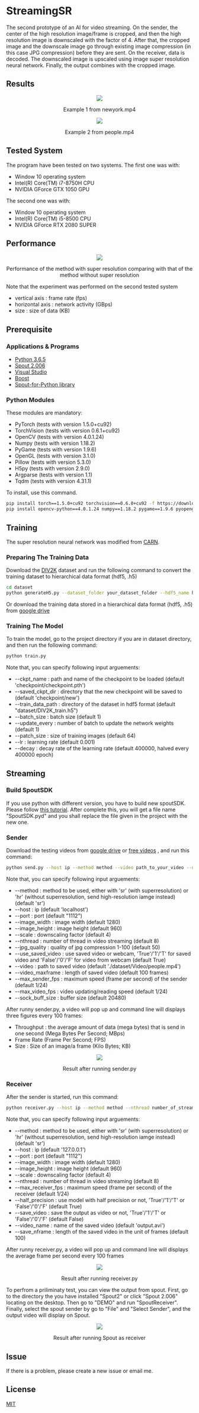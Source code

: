 # StreamingSR

The second prototype of an AI for video streaming. On the sender, the center of the high resolution image/frame is cropped, and then the high resolution image is downscaled with the factor of 4. After that, the cropped image and the downscale image go through existing image compression (in this case JPG compression) before they are sent. On the receiver, data is decoded. The downscaled image is upscaled using image super resolution neural network. Finally, the output combines with the cropped image.


## Results

<div align="center">
<img src="gif/newyork.gif" >
<p>Example 1 from newyork.mp4 </p>
</div>

<div align="center">
<img src="gif/people.gif" >
<p>Example 2 from people.mp4 </p>
</div>

## Tested System

The program have been tested on two systems. The first one was with:
* Window 10 operating system
* Intel(R) Core(TM) i7-8750H CPU
* NVIDIA GForce GTX 1050 GPU

The second one was with:
* Window 10 operating system
* Intel(R) Core(TM) i5-8500 CPU
* NVIDIA GForce RTX 2080 SUPER

## Performance

<div align="center">
<img src="pictures/performance.JPG" >
<p>Performance of the method with super resolution comparing with that of the method without super resolution </p>
</div>

Note that the experiment was performed on the second tested system 
* vertical axis : frame rate (fps)
* horizontal axis : network activity (GBps) 
* size : size of data (KB)

## Prerequisite

### Applications & Programs

* [Python 3.6.5](https://www.python.org/downloads/release/python-365/)
* [Spout 2.006](https://spout.zeal.co/)
* [Visual Studio](https://visualstudio.microsoft.com/downloads/)
* [Boost](https://www.boost.org/)
* [Spout-for-Python library](https://github.com/spiraltechnica/Spout-for-Python)

### Python Modules

These modules are mandatory:


* PyTorch (tests with version 1.5.0+cu92)
* TorchVision (tests with version 0.6.1+cu92)
* OpenCV (tests with version 4.0.1.24)
* Numpy (tests with version 1.18.2)
* PyGame (tests with version 1.9.6)
* OpenGL (tests with version 3.1.0)
* Pillow (tests with version 5.3.0)
* H5py (tests with version 2.9.0)
* Argparse (tests with version 1.1)
* Tqdm (tests with version 4.31.1)


To install, use this command.

```bash
pip install torch==1.5.0+cu92 torchvision==0.6.0+cu92 -f https://download.pytorch.org/whl/torch_stable.html
pip install opencv-python==4.0.1.24 numpy==1.18.2 pygame==1.9.6 pyopengl==3.1.0 pillow==5.3.0 h5py==2.9.0 argparse==1.1 tqdm==4.31.1
```


## Training

The super resolution neural network was modified from [CARN](https://github.com/nmhkahn/CARN-pytorch).

### Preparing The Training Data

Download the [DIV2K](https://data.vision.ee.ethz.ch/cvl/DIV2K/) dataset and run the following command to convert the training dataset to hierarchical data format (hdf5, .h5)

```bash
cd dataset
python generateH5.py --dataset_folder your_dataset_folder --hdf5_name hdf5_name --num_per_group data_amount_per_group
```

Or download the training data stored in a hierarchical data format (hdf5, .h5) from [google drive](https://drive.google.com/file/d/1UwCPo3V6x80sELU9VPk-aiS_Eq3e4CG4/view?usp=sharing)

### Training The Model

To train the model, go to the project directory if you are in dataset directory, and then run the following command:

```bash
python train.py
```
Note that, you can specify following input arguements:
* --ckpt_name : path and name of the checkpoint to be loaded (default 'checkpoint/checkpoint.pth')
* --saved_ckpt_dir : directory that the new checkpoint will be saved to (default 'checkpoint/new')
* --train_data_path : directory of the dataset in hdf5 format (default "dataset/DIV2K_train.h5")
* --batch_size : batch size (default 1)
* --update_every : number of batch to update the network weights (default 1)
* --patch_size : size of training images (default 64)
* --lr : learning rate (default 0.001)
* --decay : decay rate of the learning rate (default 400000, halved every 400000 epoch)


## Streaming

### Build SpoutSDK

If you use python with different version, you have to build new spoutSDK. Please follow [this tutorial](https://rusin.work/vjing/tools/spout-for-python/?fbclid=IwAR2-7DcQUpr4SqxAqM5LkWbYCu3RPgEMsNQ5MuAbW6JwzyHCYtoqrOqoEfQ). After complete this, you will get a file name "SpoutSDK.pyd" and you shall replace the file given in the project with the new one.

### Sender

Download the testing videos from [google drive](https://drive.google.com/drive/folders/1l9kyQgK2v6XYmUR_JJ2SMgLETVyRN-VD?usp=sharing) or [free videos](https://www.pexels.com/videos/) , and run this command:

```bash
python send.py --host ip --method method --video path_to_your_video --nthread number_of_streaming_thread --jpg_quality compression_quality
```

Note that, you can specify following input arguements:
* --method : method to be used, either with 'sr' (with superresolution) or 'hr' (without superresolution, send high-resolution iamge instead) (default 'sr')
* --host : ip (default 'localhost')
* --port : port (default "1112")
* --image_width : image width (default 1280)
* --image_height : image height (default 960)
* --scale : downscaling factor (default 4)
* --nthread : number of thread in video streaming (default 8)
* --jpg_quality : quality of jpg compression 1-100 (default 50)
* --use_saved_video : use saved video or webcam, 'True'/'1'/'T' for saved video and 'False'/'0'/'F' for video from webcam (default True)
* --video : path to saved video (default './dataset/Video/people.mp4')
* --video_maxframe : length of saved video (default 100 frames)
* --max_sender_fps : maximum speed (frame per second) of the sender (default 1/24)
* --max_video_fps : video updating/reading speed (default 1/24)
* --sock_buff_size : buffer size (default 20480)

After runny sender.py, a video will pop up and command line will displays three figures every 100 frames:
* Throughput : the average amount of data (mega bytes) that is send in one second (Mega Bytes Per Second; MBps)
* Frame Rate (Frame Per Second; FPS)
* Size : Size of an image/a frame (Kilo Bytes; KB)

<div align="center">
<img src="pictures/cmd_sender.jpg" >
<p> Result after running sender.py </p>
</div>


### Receiver

After the sender is started, run this command:

```bash
python receiver.py --host ip --method method --nthread number_of_streaming_thread
```

Note that, you can specify following input arguements:
* --method : method to be used, either with 'sr' (with superresolution) or 'hr' (without superresolution, send high-resolution iamge instead) (default 'sr')
* --host : ip (default '127.0.0.1')
* --port : port (default "1112")
* --image_width : image width (default 1280)
* --image_height : image height (default 960)
* --scale : downscaling factor (default 4)
* --nthread : number of thread in video streaming (default 8)
* --max_receiver_fps : maximum speed (frame per second) of the receiver (default 1/24)
* --half_precision : use model with half precision or not, 'True'/'1'/'T' or 'False'/'0'/'F' (default True)
* --save_video : save the output as video or not, 'True'/'1'/'T' or 'False'/'0'/'F' (default False)
* --video_name : name of the saved video (default 'output.avi')
* --save_nframe : length of the saved video in the unit of frames (default 100)

After runny receiver.py, a video will pop up and command line will displays the average frame per second every 100 frames

<div align="center">
<img src="pictures/cmd_receiver.JPG" >
<p> Result after running receiver.py </p>
</div>

To perfrom a priliminaty test, you can view the output from spout. First, go to the directory the you have installed "Spout2" or click "Spout 2.006" locating on the desktop. Then go to "DEMO" and run "SpoutReceiver". Finally, select the spout sender by go to "File" and "Select Sender", and the output video will display on Spout. 

 <div align="center">
<img src="pictures/spout_receiver.JPG" >
<p> Result after running Spout as receiver </p>
</div>

## Issue
If there is a problem, please create a new issue or email me.

## License
[MIT](https://choosealicense.com/licenses/mit/)